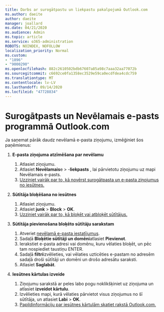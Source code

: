 ```yaml
---
title: Darbs ar surogātpastu un liekpastu pakalpojumā Outlook.com
ms.author: daeite
author: daeite
manager: joallard
ms.date: 04/21/2020
ms.audience: Admin
ms.topic: article
ms.service: o365-administration
ROBOTS: NOINDEX, NOFOLLOW
localization_priority: Normal
ms.custom:
- "1896"
- "9000290"
ms.openlocfilehash: 882c2610502bdb67607a85a98c7aaa32aa77072b
ms.sourcegitcommit: c6692ce0fa1358ec3529e59ca0ecdfdea4cdc759
ms.translationtype: MT
ms.contentlocale: lv-LV
ms.lasthandoff: 09/14/2020
ms.locfileid: "47728834"
---
```

# <a name="spam-and-junk-email-in-outlookcom"></a>Surogātpasts un Nevēlamais e-pasts programmā Outlook.com

Ja saņemat pārāk daudz nevēlamā e-pasta ziņojumu, izmēģiniet šos paņēmienus:

1. **E-pasta ziņojuma atzīmēšana par nevēlamu**
    1. Atlasiet ziņojumu.
    1. Atlasiet **Nevēlamais**e  >  -**liekpasts** , lai pārvietotu ziņojumu uz mapi Nevēlamais e-pasts.
    1. [Uzziniet vairāk par to, kā novērst surogātpasta un e-pasta ziņojumus no iesūtnes.](https://support.office.com/article/a3ece97b-82f8-4a5e-9ac3-e92fa6427ae4?wt.mc_id=Office_Outlook_com_Alchemy)

1. **Sūtītāja bloķēšana no iesūtnes**
    1. Atlasiet ziņojumu.
    1. Atlasiet **junk**  >  **Block**  >  **OK**.
    1. [Uzziniet vairāk par to, kā bloķēt vai atbloķēt sūtītājus.](https://support.office.com/article/afba1c94-77bb-4f50-8b85-057cf52f4d5e?wt.mc_id=Office_Outlook_com_Alchemy)

1. **Sūtītāja pievienošana bloķēto sūtītāju sarakstam**
    1. Atveriet [nevēlamā e-pasta iestatījumus](https://outlook.live.com/mail/options/mail/junkEmail/blockedSendersAndDomainsV2).
    1. Sadaļā **Bloķētie sūtītāji un domēni**atlasiet **Pievienot**.
    1. Ierakstiet e-pasta adresi vai domēnu, kuru vēlaties bloķēt, un pēc tam nospiediet taustiņu ENTER.
    1. Sadaļā **filtri**izvēlieties, vai vēlaties uzticēties e-pastam no adresēm sadaļā droši sūtītāji un domēni un drošo adresātu saraksti.
    1. Atlasiet **Saglabāt**.

1. **Iesūtnes kārtulas izveide**
    1. Ziņojumu sarakstā ar peles labo pogu noklikšķiniet uz ziņojuma un atlasiet **izveidot kārtulu**.
    1. Izvēlieties mapi, kurā vēlaties pārvietot visus ziņojumus no šī sūtītāja, un atlasiet **Labi**  >  **OK**.
    1. [Papildinformāciju par iesūtnes kārtulām skatiet rakstā Outlook.com.](https://support.office.com/article/4b094371-a5d7-49bd-8b1b-4e4896a7cc5d?wt.mc_id=Office_Outlook_com_Alchemy)